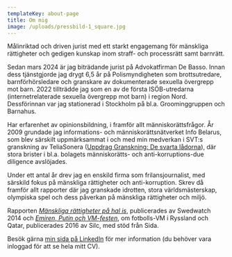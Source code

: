 ```yaml
---
templateKey: about-page
title: Om mig
image: /uploads/pressbild-1_square.jpg
---
```

Målinriktad och driven jurist med ett starkt engagemang för mänskliga rättigheter och gedigen kunskap inom straff- och processrätt samt barnrätt. 

Sedan mars 2024 är jag biträdande jurist på Advokatfirman De Basso. Innan dess tjänstgjorde jag drygt 6,5 år på Polismyndigheten som brottsutredare, barnförhörsledare och granskare av dokumenterade sexuella övergrepp mot barn. 2022 tillträdde jag som en av de första ISÖB-utredarna (internetrelaterade sexuella övergrepp mot barn) i region Nord. Dessförinnan var jag stationerad i Stockholm på bl.a. Groominggruppen och Barnahus.

Har erfarenhet av opinionsbildning, i framför allt människorättsfrågor. År 2009 grundade jag informations- och människorättsnätverket Info Belarus, som blev särskilt uppmärksammat i och med min medverkan i SVT:s granskning av TeliaSonera ([Uppdrag Granskning: De svarta lådorna](https://vimeo.com/86001576)), där stora brister i bl.a. bolagets människorätts- och anti-korruptions-due diligence avslöjades.

Under ett antal år drev jag en enskild firma som frilansjournalist, med särskild fokus på mänskliga rättigheter och anti-korruption. Skrev då framför allt rapporter där jag granskade idrotten, stora världsmästerskap, olympiska spel och dess påverkan på mänskliga rättigheter och miljö.

Rapporten [_Mänskliga rättigheter på hal is_](http://www.swedwatch.org/sv/rapporter/manskliga-rattigheter-pa-hal), publicerades av Swedwatch 2014 och [_Emiren, Putin och VM-festen_](http://silc.se/wp-content/uploads/2016/05/Emiren-Putin-och-VM-festen.pdf), om fotbolls-VM i Ryssland och Qatar, publicerades 2016 av Silc, med stöd från Sida. 

Besök gärna [min sida på LinkedIn](https://www.linkedin.com/in/isabelsommerfeld) för mer information (du behöver vara inloggad för att se hela mitt CV).
